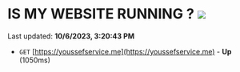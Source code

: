 # IS MY WEBSITE RUNNING ? [![](https://img.shields.io/static/v1?label=Sponsor&message=%E2%9D%A4&logo=GitHub&color=%23fe8e86)](https://github.com/sponsors/<username>)

Last updated: **10/6/2023, 3:20:43 PM**

- `GET` [https://youssefservice.me](https://youssefservice.me) - **Up** (1050ms)
